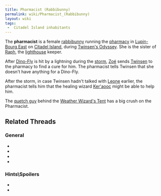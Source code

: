 ```yaml
---
title: Pharmacist (Rabbibunny)
permalink: wiki/Pharmacist_(Rabbibunny)
layout: wiki
tags:
 -  Citadel Island inhabitants
---
```


The **pharmacist** is a female [rabbibunny](rabbibunny "wikilink")
running the [pharmacy](pharmacy "wikilink") in [Lupin-Bourg
East](Lupin-Bourg_East "wikilink") on [Citadel
Island](Citadel_Island "wikilink"), during [Twinsen's
Odyssey](Twinsen's_Odyssey "wikilink"). She is the sister of
[Raph](Raph "wikilink"), the [lighthouse](lighthouse "wikilink") keeper.

After [Dino-Fly](Dino-Fly "wikilink") is hit by a lightning during the
[storm](storm "wikilink"), [Zoé](Zoé "wikilink") sends
[Twinsen](Twinsen "wikilink") to the pharmacy to find a cure for him.
The pharmacist tells Twinsen that she doesn't have anything for a
Dino-Fly.

After the storm, in case Twinsen hadn't talked with
[Leone](Leone "wikilink") earlier, the pharmacist tells him that the
healing wizard [Ker'aooc](Ker'aooc "wikilink") might be able to help
him.

The [quetch guy](quetch_guy "wikilink") behind the [Weather Wizard's
Tent](Weather_Wizard's_Tent "wikilink") has a big crush on the
Pharmacist.

## Related Threads

### General

- 

- 

- 

- 

### Hints\Spoilers

- 

- 
